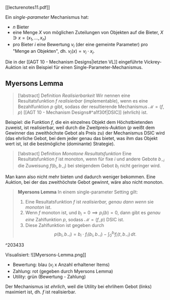 [[lecturenotes11.pdf]]

Ein *single-parameter* Mechanismus hat:
- $n$ Bieter
- eine Menge $X$ von möglichen Zuteilungen von Objekten auf die Bieter, $X \ni x = (x_{1}, \dots, x_{n})$
- pro Bieter $i$ eine Bewertung $v_{i}$ (der eine gemeinte Parameter) pro "Menge an Objekten", dh. $v_{i}(x) = v_{i} \cdot  x_{i}$.

Die in der [[AGT 10 - Mechanism Designs|letzten VL]] eingeführte Vickrey-Auktion ist ein Beispiel für einen Single-Parameter-Mechanismus. 

## Myersons Lemma

> [!abstract] Definition *Realisierbarkeit*
> Wir nennen eine Resultatsfunktion $f$ *realisierbar* (implementable), wenn es eine Bezahlfunktion $p$ gibt, sodass der resultierende Mechanismus $\mathcal{M}=(f,p)$ [[AGT 10 - Mechanism Designs#^a1f30f|DSIC]] (ehrlich) ist.

Beispiel: die Funktion $f$, die ein einzelnes Objekt dem Höchstbietenden zuweist, ist realisierbar, weil durch die Zweitpreis-Auktion ($p$ weißt dem Gewinner das zweithöchste Gebot als Preis zu) der Mechanismus DSIC wird (das ehrliche Gebot, bei dem jeder genau das bietet, was ihm das Objekt wert ist, ist die bestmögliche (dominante) Strategie).

> [!abstract] Definition *Monotone Resultatsfunktion*
> Eine Resultatsfunktion $f$ ist monoton, wenn für fixe $i$ und andere Gebote $b_{-i}$ die Zuweisung $f(b_{i}, b_{-i})$ bei steigendem Gebot $b_{i}$ nicht geringer wird.

Man kann also nicht mehr bieten und dadurch weniger bekommen.
Eine Auktion, bei der das zweithöchste Gebot gewinnt, wäre also nicht monoton.

> **Myersons Lemma**
> In einem single-parameter Setting gilt:
> 1. Eine Resultatsfunktion $f$ ist *realisierbar, genau dann wenn* sie *monoton* ist.
> 2. Wenn $f$ monoton ist, und $b_{i}=0 \implies p_{i}(b)=0$, dann gibt es *genau eine* Zahlfunktion $p$, sodass $\mathcal{M}=(f, p)$ DSIC ist.
> 3. Diese Zahlfunktion ist gegeben durch $$p(b_{i}, b_{-i})= b_{i} \cdot f_{i}(b_{i}, b_{-i}) - \int_{0}^{b_{i}}f_{i}(t, b_{-i})\,dt.$$

^203433

Visualisiert:
![[Myersons-Lemma.png]]
- Bewertung: blau ($v_{i}$ x Anzahl erhaltener Items)
- Zahlung: rot (gegeben durch Myersons Lemma)
- Utility: grün (Bewertung - Zahlung)

Der Mechanismus ist *ehrlich*, weil die Utility bei ehrlihem Gebot (links) maximiert ist, dh. $f$ ist realisierbar.